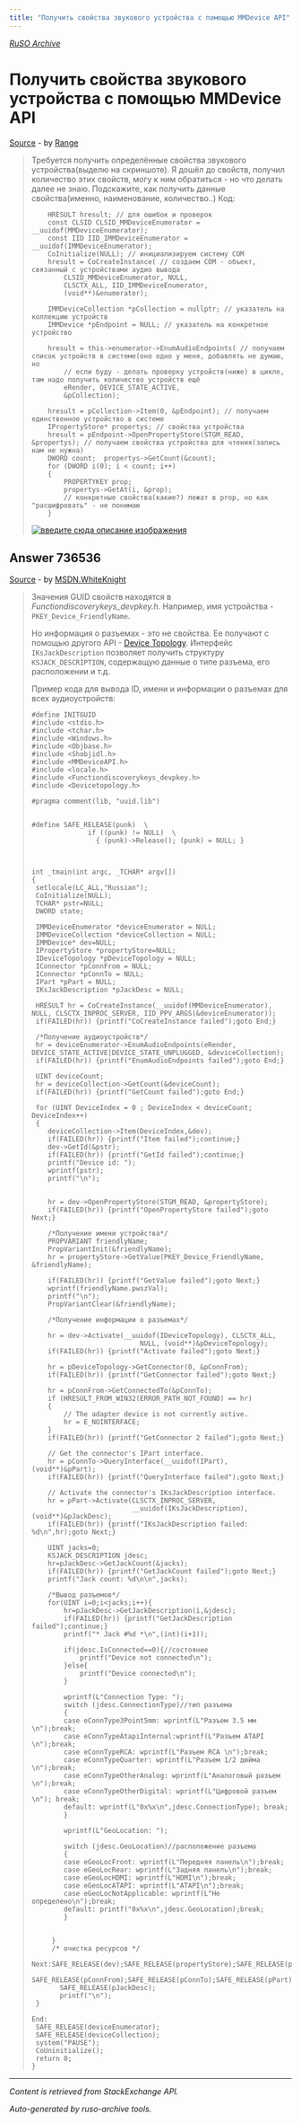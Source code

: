```yaml
---
title: "Получить свойства звукового устройства с помощью MMDevice API"
---
```

<p><i><a href="https://github.com/MSDN-WhiteKnight/ruso-archive/">RuSO Archive</a></i></p>
<h1>Получить свойства звукового устройства с помощью MMDevice API</h1>
<p><a href="https://ru.stackoverflow.com/questions/733291/%d0%9f%d0%be%d0%bb%d1%83%d1%87%d0%b8%d1%82%d1%8c-%d1%81%d0%b2%d0%be%d0%b9%d1%81%d1%82%d0%b2%d0%b0-%d0%b7%d0%b2%d1%83%d0%ba%d0%be%d0%b2%d0%be%d0%b3%d0%be-%d1%83%d1%81%d1%82%d1%80%d0%be%d0%b9%d1%81%d1%82%d0%b2%d0%b0-%d1%81-%d0%bf%d0%be%d0%bc%d0%be%d1%89%d1%8c%d1%8e-mmdevice-api">Source</a> - by <a href="https://ru.stackoverflow.com/users/243717/range">Range</a></p>
<blockquote>
<p>Требуется получить определённые свойства звукового устройства(выделю на скриншоте). Я дошёл до свойств, получил количество этих свойств, могу к ним обратиться - но что делать далее не знаю. Подскажите, как получить данные свойства(именно, наименование, количество..)
Код:</p>

<pre><code>    HRESULT hresult; // для ошибок и проверок
    const CLSID CLSID_MMDeviceEnumerator = __uuidof(MMDeviceEnumerator);
    const IID IID_IMMDeviceEnumerator = __uuidof(IMMDeviceEnumerator);
    CoInitialize(NULL); // инициализируем систему COM
    hresult = CoCreateInstance( // создаем COM - объект, связанный с устройствами аудио вывода
        CLSID_MMDeviceEnumerator, NULL,
        CLSCTX_ALL, IID_IMMDeviceEnumerator,
        (void**)&amp;enumerator);

    IMMDeviceCollection *pCollection = nullptr; // указатель на коллекцию устройств
    IMMDevice *pEndpoint = NULL; // указатель на конкретное устройство

    hresult = this-&gt;enumerator-&gt;EnumAudioEndpoints( // получаем список устройств в системе(оно одно у меня, добавлять не думаю, но
        // если буду - делать проверку устройств(ниже) в цикле, там надо получить количество устройств ещё
        eRender, DEVICE_STATE_ACTIVE,
        &amp;pCollection);

    hresult = pCollection-&gt;Item(0, &amp;pEndpoint); // получаем единственное устройство в системе
    IPropertyStore* propertys; // свойства устройства
    hresult = pEndpoint-&gt;OpenPropertyStore(STGM_READ, &amp;propertys); // получаем свойства устройства для чтения(запись нам не нужна)
    DWORD count;  propertys-&gt;GetCount(&amp;count);
    for (DWORD i(0); i &lt; count; i++)
    {
        PROPERTYKEY prop;
        propertys-&gt;GetAt(i, &amp;prop);
        // конкретные свойства(какие?) лежат в prop, но как "расшифровать" - не понимаю
    }
</code></pre>

<p><a href="https://i.stack.imgur.com/8TzKd.png" rel="nofollow noreferrer"><img src="https://i.stack.imgur.com/8TzKd.png" alt="введите сюда описание изображения"></a></p>

</blockquote>
<h2>Answer 736536</h2>
<p><a href="https://ru.stackoverflow.com/a/736536/">Source</a> - by <a href="https://ru.stackoverflow.com/users/240512/msdn-whiteknight">MSDN.WhiteKnight</a></p>
<blockquote>
<p>Значения GUID свойств находятся в <em>Functiondiscoverykeys_devpkey.h</em>. Например, имя устройства - <code>PKEY_Device_FriendlyName</code>.</p>

<p>Но информация о разъемах - это не свойства. Ее получают с помощью другого API -  <a href="https://msdn.microsoft.com/en-us/library/windows/desktop/dd370825(v=vs.85).aspx" rel="nofollow noreferrer">Device Topology</a>. Интерфейс <code>IKsJackDescription</code> позволяет получить структуру <code>KSJACK_DESCRIPTION</code>, содержащую данные о типе разъема, его расположении и т.д.</p>

<p>Пример кода для вывода ID, имени и информации о разъемах для всех аудиоустройств:</p>

<pre><code>#define INITGUID
#include &lt;stdio.h&gt;
#include &lt;tchar.h&gt;
#include &lt;Windows.h&gt;
#include &lt;Objbase.h&gt;
#include &lt;Shobjidl.h&gt;
#include &lt;MMDeviceAPI.h&gt;
#include &lt;locale.h&gt;
#include &lt;Functiondiscoverykeys_devpkey.h&gt;
#include &lt;Devicetopology.h&gt;

#pragma comment(lib, "uuid.lib")


#define SAFE_RELEASE(punk)  \
              if ((punk) != NULL)  \
                { (punk)-&gt;Release(); (punk) = NULL; }



int _tmain(int argc, _TCHAR* argv[])
{
 setlocale(LC_ALL,"Russian");
 CoInitialize(NULL);
 TCHAR* pstr=NULL;
 DWORD state;

 IMMDeviceEnumerator *deviceEnumerator = NULL;
 IMMDeviceCollection *deviceCollection = NULL;
 IMMDevice* dev=NULL;
 IPropertyStore *propertyStore=NULL;
 IDeviceTopology *pDeviceTopology = NULL;
 IConnector *pConnFrom = NULL;
 IConnector *pConnTo = NULL;
 IPart *pPart = NULL;
 IKsJackDescription *pJackDesc = NULL;

 HRESULT hr = CoCreateInstance(__uuidof(MMDeviceEnumerator), NULL, CLSCTX_INPROC_SERVER, IID_PPV_ARGS(&amp;deviceEnumerator));
 if(FAILED(hr)) {printf("CoCreateInstance failed");goto End;}

 /*Получение аудиоустройств*/ 
 hr = deviceEnumerator-&gt;EnumAudioEndpoints(eRender,  DEVICE_STATE_ACTIVE|DEVICE_STATE_UNPLUGGED, &amp;deviceCollection);
 if(FAILED(hr)) {printf("EnumAudioEndpoints failed");goto End;}

 UINT deviceCount;
 hr = deviceCollection-&gt;GetCount(&amp;deviceCount);
 if(FAILED(hr)) {printf("GetCount failed");goto End;}

 for (UINT DeviceIndex = 0 ; DeviceIndex &lt; deviceCount; DeviceIndex++)
 {
    deviceCollection-&gt;Item(DeviceIndex,&amp;dev);
    if(FAILED(hr)) {printf("Item failed");continue;}
    dev-&gt;GetId(&amp;pstr);
    if(FAILED(hr)) {printf("GetId failed");continue;}
    printf("Device id: ");
    wprintf(pstr);
    printf("\n");


    hr = dev-&gt;OpenPropertyStore(STGM_READ, &amp;propertyStore); 
    if(FAILED(hr)) {printf("OpenPropertyStore failed");goto Next;}

    /*Получение имени устройства*/
    PROPVARIANT friendlyName;
    PropVariantInit(&amp;friendlyName);
    hr = propertyStore-&gt;GetValue(PKEY_Device_FriendlyName, &amp;friendlyName);

    if(FAILED(hr)) {printf("GetValue failed");goto Next;}
    wprintf(friendlyName.pwszVal);
    printf("\n");
    PropVariantClear(&amp;friendlyName);  

    /*Получение информации о разъемах*/

    hr = dev-&gt;Activate(__uuidof(IDeviceTopology), CLSCTX_ALL,
                           NULL, (void**)&amp;pDeviceTopology);
    if(FAILED(hr)) {printf("Activate failed");goto Next;}

    hr = pDeviceTopology-&gt;GetConnector(0, &amp;pConnFrom);
    if(FAILED(hr)) {printf("GetConnector failed");goto Next;} 

    hr = pConnFrom-&gt;GetConnectedTo(&amp;pConnTo);
    if (HRESULT_FROM_WIN32(ERROR_PATH_NOT_FOUND) == hr)
    {
        // The adapter device is not currently active.
        hr = E_NOINTERFACE;
    }
    if(FAILED(hr)) {printf("GetConnector 2 failed");goto Next;} 

    // Get the connector's IPart interface.
    hr = pConnTo-&gt;QueryInterface(__uuidof(IPart), (void**)&amp;pPart);
    if(FAILED(hr)) {printf("QueryInterface failed");goto Next;}

    // Activate the connector's IKsJackDescription interface.  
    hr = pPart-&gt;Activate(CLSCTX_INPROC_SERVER,
                         __uuidof(IKsJackDescription), (void**)&amp;pJackDesc);
    if(FAILED(hr)) {printf("IKsJackDescription failed: %d\n",hr);goto Next;}

    UINT jacks=0;
    KSJACK_DESCRIPTION jdesc;
    hr=pJackDesc-&gt;GetJackCount(&amp;jacks);
    if(FAILED(hr)) {printf("GetJackCount failed");goto Next;}
    printf("Jack count: %d\n\n",jacks);

    /*Вывод разъемов*/
    for(UINT i=0;i&lt;jacks;i++){
        hr=pJackDesc-&gt;GetJackDescription(i,&amp;jdesc);
        if(FAILED(hr)) {printf("GetJackDescription failed");continue;}
        printf("* Jack #%d *\n",(int)(i+1)); 

        if(jdesc.IsConnected==0){//состояние
            printf("Device not connected\n");      
        }else{
            printf("Device connected\n");
        }

        wprintf(L"Connection Type: ");
        switch (jdesc.ConnectionType)//тип разъема
        {
        case eConnType3Point5mm: wprintf(L"Разъем 3.5 мм \n");break;
        case eConnTypeAtapiInternal:wprintf(L"Разъем ATAPI \n");break;
        case eConnTypeRCA: wprintf(L"Разъем RCA \n");break;
        case eConnTypeQuarter: wprintf(L"Разъем 1/2 дюйма \n");break;
        case eConnTypeOtherAnalog: wprintf(L"Аналоговый разъем \n");break;
        case eConnTypeOtherDigital: wprintf(L"Цифровой разъем \n"); break;
        default: wprintf(L"0x%x\n",jdesc.ConnectionType); break;
        }

        wprintf(L"GeoLocation: ");

        switch (jdesc.GeoLocation)//расположение разъема
        {
        case eGeoLocFront: wprintf(L"Передняя панель\n");break;
        case eGeoLocRear: wprintf(L"Задняя панель\n");break;
        case eGeoLocHDMI: wprintf(L"HDMI\n");break;
        case eGeoLocATAPI: wprintf(L"ATAPI\n");break;
        case eGeoLocNotApplicable: wprintf(L"Не определено\n");break;
        default: printf("0x%x\n",jdesc.GeoLocation);break;
        }


     }
     /* очистка ресурсов */
  Next:SAFE_RELEASE(dev);SAFE_RELEASE(propertyStore);SAFE_RELEASE(pDeviceTopology);
       SAFE_RELEASE(pConnFrom);SAFE_RELEASE(pConnTo);SAFE_RELEASE(pPart);
       SAFE_RELEASE(pJackDesc);
       printf("\n");
 } 

End:
 SAFE_RELEASE(deviceEnumerator);
 SAFE_RELEASE(deviceCollection);
 system("PAUSE");
 CoUninitialize();
 return 0;
}
</code></pre>

</blockquote>
<hr/>
<p><i>Content is retrieved from StackExchange API. </i></p>
<p><i>Auto-generated by ruso-archive tools. </i></p>
